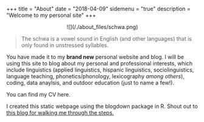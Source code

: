 +++
title = "About"
date = "2018-04-09"
sidemenu = "true"
description = "Welcome to my personal site"
+++

<center>
![](/./about_files/schwa.png)
</center>

> The schwa is a vowel sound in English (and other languages) that is only found in unstressed syllables.

You have made it to my **brand new** personal website and blog. I will be using this site to blog about my personal and professional interests, which include linguistics (applied linguistics, hispanic linguistics, sociolinguistics, language teaching, phonetics/phonology, lexicography *among others*), coding, data anaylsis, and outdoor education (just to name a few!).

You can find my CV here.

I created this static webpage using the blogdown package in R. Shout out to <a href="https://notes.peter-baumgartner.net/tutorial/blogdown-tutorial-part-1/" target=blank>this blog for walking me through the steps.